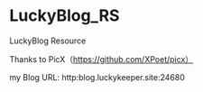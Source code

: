 # LuckyBlog_RS
LuckyBlog Resource

Thanks to PicX（https://github.com/XPoet/picx）

my Blog URL: http:blog.luckykeeper.site:24680

